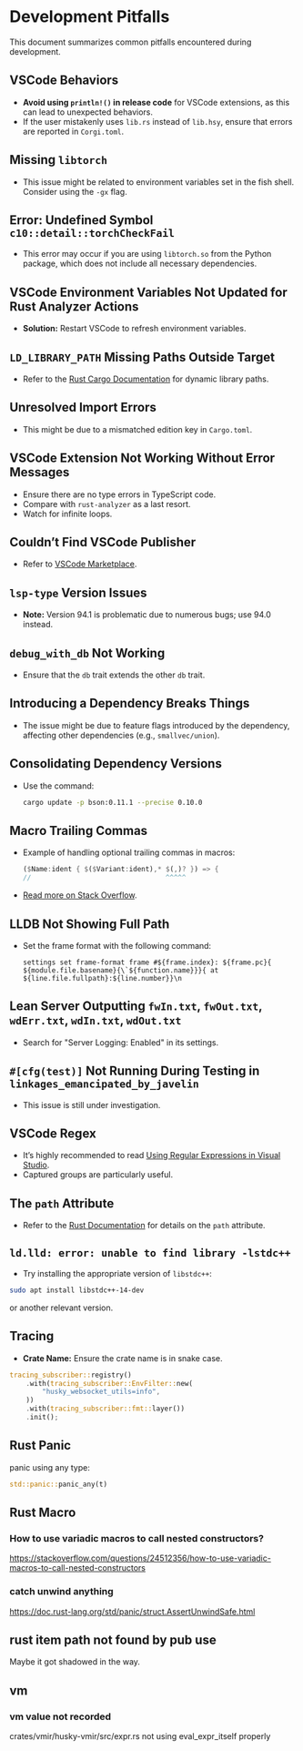 # Development Pitfalls

This document summarizes common pitfalls encountered during development.

## VSCode Behaviors

- **Avoid using `println!()` in release code** for VSCode extensions, as this can lead to unexpected behaviors.
- If the user mistakenly uses `lib.rs` instead of `lib.hsy`, ensure that errors are reported in `Corgi.toml`.

## Missing `libtorch`

- This issue might be related to environment variables set in the fish shell. Consider using the `-gx` flag.

## Error: Undefined Symbol `c10::detail::torchCheckFail`

- This error may occur if you are using `libtorch.so` from the Python package, which does not include all necessary dependencies.

## VSCode Environment Variables Not Updated for Rust Analyzer Actions

- **Solution:** Restart VSCode to refresh environment variables.

## `LD_LIBRARY_PATH` Missing Paths Outside Target

- Refer to the [Rust Cargo Documentation](https://doc.rust-lang.org/cargo/reference/environment-variables.html#dynamic-library-paths) for dynamic library paths.

## Unresolved Import Errors

- This might be due to a mismatched edition key in `Cargo.toml`.

## VSCode Extension Not Working Without Error Messages

- Ensure there are no type errors in TypeScript code.
- Compare with `rust-analyzer` as a last resort.
- Watch for infinite loops.

## Couldn’t Find VSCode Publisher

- Refer to [VSCode Marketplace](https://marketplace.visualstudio.com/manage/publishers/husky-lang).

## `lsp-type` Version Issues

- **Note:** Version 94.1 is problematic due to numerous bugs; use 94.0 instead.

## `debug_with_db` Not Working

- Ensure that the `db` trait extends the other `db` trait.

## Introducing a Dependency Breaks Things

- The issue might be due to feature flags introduced by the dependency, affecting other dependencies (e.g., `smallvec/union`).

## Consolidating Dependency Versions

- Use the command:

  ```bash
  cargo update -p bson:0.11.1 --precise 0.10.0
  ```

## Macro Trailing Commas

- Example of handling optional trailing commas in macros:

  ```rust
  ($Name:ident { $($Variant:ident),* $(,)? }) => {
  //                                 ^^^^^
  ```

- [Read more on Stack Overflow](https://stackoverflow.com/questions/43143327/how-to-allow-optional-trailing-commas-in-macros).

## LLDB Not Showing Full Path

- Set the frame format with the following command:

  ```lldb
  settings set frame-format frame #${frame.index}: ${frame.pc}{ ${module.file.basename}{\`${function.name}}}{ at ${line.file.fullpath}:${line.number}}\n
  ```

## Lean Server Outputting `fwIn.txt`, `fwOut.txt`, `wdErr.txt`, `wdIn.txt`, `wdOut.txt`

- Search for "Server Logging: Enabled" in its settings.

## `#[cfg(test)]` Not Running During Testing in `linkages_emancipated_by_javelin`

- This issue is still under investigation.

## VSCode Regex

- It’s highly recommended to read [Using Regular Expressions in Visual Studio](https://learn.microsoft.com/en-us/visualstudio/ide/using-regular-expressions-in-visual-studio?view=vs-2022).
- Captured groups are particularly useful.

## The `path` Attribute

- Refer to the [Rust Documentation](https://doc.rust-lang.org/reference/items/modules.html) for details on the `path` attribute.

## `ld.lld: error: unable to find library -lstdc++`

- Try installing the appropriate version of `libstdc++`:

```bash
sudo apt install libstdc++-14-dev
```

or another relevant version.

## Tracing

- **Crate Name:** Ensure the crate name is in snake case.

```rust
tracing_subscriber::registry()
    .with(tracing_subscriber::EnvFilter::new(
        "husky_websocket_utils=info",
    ))
    .with(tracing_subscriber::fmt::layer())
    .init();
```

## Rust Panic

panic using any type:

```rust
std::panic::panic_any(t)
```

## Rust Macro

### How to use variadic macros to call nested constructors?

<https://stackoverflow.com/questions/24512356/how-to-use-variadic-macros-to-call-nested-constructors>

### catch unwind anything

<https://doc.rust-lang.org/std/panic/struct.AssertUnwindSafe.html>

## rust item path not found by pub use

Maybe it got shadowed in the way.

## vm

### vm value not recorded

crates/vmir/husky-vmir/src/expr.rs not using eval_expr_itself properly
